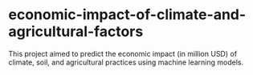 # economic-impact-of-climate-and-agricultural-factors
This project aimed to predict the economic impact (in million USD) of climate, soil, and agricultural practices using machine learning models.

